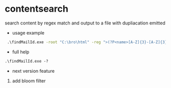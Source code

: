 # contentsearch
search content by regex match and output to a file with dupliacation emitted

- usage example
```cmd
 .\findMailId.exe -root "C:\bro\html" -reg ">(?P<name>[A-Z]{3}-[A-Z]{3}-.*)<\/td>" -out "C:/work/tmp/r2.txt"
 ```
 
 - full help 
 ```cmd
 .\findMailId.exe -?
 ```
 
 - next version feature
1. add bloom filter
